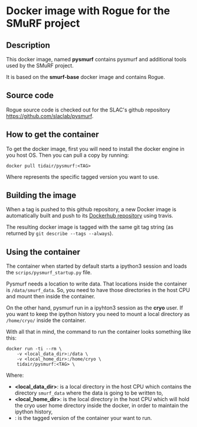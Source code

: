 # Docker image with Rogue for the SMuRF project

## Description

This docker image, named **pysmurf** contains pysmurf and additional tools used by the SMuRF project.

It is based on the **smurf-base** docker image and contains Rogue.

## Source code

Rogue source code is checked out for the SLAC's github repository https://github.com/slaclab/pysmurf.

## How to get the container

To get the docker image, first you will need to install the docker engine in you host OS. Then you can pull a copy by running:

```
docker pull tidair/pysmurf:<TAG>
```

Where **<TAG>** represents the specific tagged version you want to use.

## Building the image

When a tag is pushed to this github repository, a new Docker image is automatically built and push to its [Dockerhub repository](https://hub.docker.com/r/tidair/pysmurf) using travis.

The resulting docker image is tagged with the same git tag string (as returned by `git describe --tags --always`).

## Using the container

The container when started by default starts a ipython3 session and loads the `scrips/pysmurf_startup.py` file.

Pysmurf needs a location to write data. That locations inside the container is `/data/smurf_data`. So, you need to have those directories in the host CPU and mount then inside the container.

On the other hand, pysmurf run in a ipyhton3 session as the **cryo** user. If you want to keep the ipython history you need to mount a local directory as `/home/cryo/` inside the container.

With all that in mind, the command to run the container looks something like this:

```
docker run -ti --rm \
    -v <local_data_dir>:/data \
    -v <local_home_dir>:/home/cryo \
    tidair/pysmurf:<TAG> \
```
Where:
- **<local_data_dir>**: is a local directory in the host CPU which contains the directory `smurf_data` where the data is going to be written to,
- **<local_home_dir>**: is the local directory in the host CPU which will hold the cryo user home directory inside the docker, in order to maintain the ipython history,
- **<TAG>**: is the tagged version of the container your want to run.